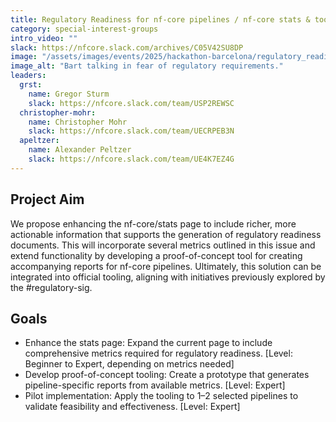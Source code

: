 ```yaml
---
title: Regulatory Readiness for nf-core pipelines / nf-core stats & tooling
category: special-interest-groups
intro_video: ""
slack: https://nfcore.slack.com/archives/C05V42SU8DP
image: "/assets/images/events/2025/hackathon-barcelona/regulatory_readiness.gif"
image_alt: "Bart talking in fear of regulatory requirements."
leaders:
  grst:
    name: Gregor Sturm
    slack: https://nfcore.slack.com/team/USP2REWSC
  christopher-mohr:
    name: Christopher Mohr
    slack: https://nfcore.slack.com/team/UECRPEB3N
  apeltzer:
    name: Alexander Peltzer
    slack: https://nfcore.slack.com/team/UE4K7EZ4G
---
```


## Project Aim

We propose enhancing the nf-core/stats page to include richer, more actionable information that supports the generation of regulatory readiness documents. This will incorporate several metrics outlined in this issue and extend functionality by developing a proof-of-concept tool for creating accompanying reports for nf-core pipelines. Ultimately, this solution can be integrated into official tooling, aligning with initiatives previously explored by the #regulatory-sig.

## Goals

- Enhance the stats page: Expand the current page to include comprehensive metrics required for regulatory readiness. [Level: Beginner to Expert, depending on metrics needed]
- Develop proof-of-concept tooling: Create a prototype that generates pipeline-specific reports from available metrics. [Level: Expert]
- Pilot implementation: Apply the tooling to 1–2 selected pipelines to validate feasibility and effectiveness. [Level: Expert]
